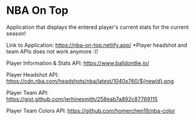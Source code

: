 # NBA On Top

Application that displays the entered player's current stats for the current season!

Link to Application: https://nba-on-top.netlify.app/
\*Player headshot and team APIs does not work anymore :(!

Player Information & Stats API: https://www.balldontlie.io/

Player Headshot API: https://cdn.nba.com/headshots/nba/latest/1040x760/${newId}.png

Player Team API: https://gist.github.com/jerhinesmith/258eab7a892c87769115

Player Team Colors API: https://github.com/homerchen19/nba-color
